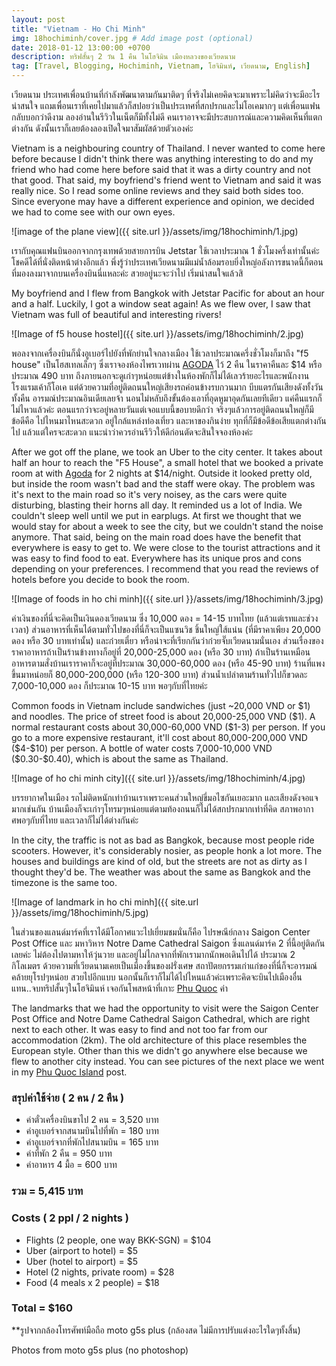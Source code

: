 ```yaml
---
layout: post
title: "Vietnam - Ho Chi Minh"
img: 18hochiminh/cover.jpg # Add image post (optional)
date: 2018-01-12 13:00:00 +0700
description: ทริฟสั้นๆ 2 วัน 1 คืน ในโฮจิมิน เมืองหลวงของเวียดนาม
tag: [Travel, Blogging, Hochiminh, Vietnam, โฮจิมินห์, เวียดนาม, English]
---
```


<p class="thai">
เวียดนาม ประเทศเพื่อนบ้านที่กำลังพัฒนาตามกันมาติดๆ ที่จริงไม่เคยคิดจะมาเพราะไม่คิดว่าจะมีอะไรน่าสนใจ แถมเพื่อนเราที่เคยไปมาแล้วก็สปอยว่าเป็นประเทศที่สกปรกและไม่โอเคมากๆ แต่เพื่อนแฟนกลับบอกว่าดีงาม ลองอ่านในรีวิวในเน็ตก็มีทั้งไม่ดี คนเราอาจจะมีประสบการณ์และความคิดเห็นที่แตกต่างกัน ดังนั้นเราก็เลยต้องลองเปิดใจมาสัมผัสด้วยตัวเองค่ะ
</p>

<p class="english hide">
Vietnam is a neighbouring country of Thailand. I never wanted to come here before because I didn't think there was anything interesting to do and my friend who had come here before said that it was a dirty country and not that good. That said, my boyfriend's friend went to Vietnam and said it was really nice. So I read some online reviews and they said both sides too. Since everyone may have a different experience and opinion, we decided we had to come see with our own eyes.
</p>

![image of the plane view]({{ site.url }}/assets/img/18hochiminh/1.jpg)

<p class="thai">เรากับคุณแฟนบินออกจากกรุงเทพด้วยสายการบิน Jetstar ใช้เวลาประมาณ 1 ชั่วโมงครึ่งเท่านั้นค่ะ โชคดีได้ที่นั่งติดหน้าต่างอีกแล้ว พึ่งรู้ว่าประเทศเวียดนามมีแม่น้ำล้อมรอบยิ่งใหญ่อลังการขนาดนี้ก็ตอนที่มองลงมาจากบนเครื่องบินนี่แหละค่ะ สวยอยู่นะจะว่าไป เริ่มน่าสนใจแล้วสิ</p>    

<p class="english hide">
My boyfriend and I flew from Bangkok with Jetstar Pacific for about an hour and a half. Luckily, I got a window seat again! As we flew over, I saw that Vietnam was full of beautiful and interesting rivers!
</p>


![Image of f5 house hostel]({{ site.url }}/assets/img/18hochiminh/2.jpg)

<p class="thai">
พอลงจากเครื่องบินก็นั่งอูเบอร์ไปยังที่พักย่านใจกลางเมือง ใช้เวลาประมาณครึ่งชั่วโมงก็มาถึง "f5 house" เป็นโฮสเทลเล็กๆ ซึ่งเราจองห้องไพรเวทผ่าน <a href=" https://www.agoda.com/partners/partnersearch.aspx?cid=1798016&pcs=1&hl=th&city=13170" target="_ blank">AGODA</a> ไว้ 2 คืน ในราคาคืนละ $14 หรือประมาณ 490 บาท ถึงภายนอกจะดูเก่าๆหน่อยแต่ข้างในห้องพักก็ไม่ได้เลวร้ายอะไรและพนักงานโรงแรมเค้าก็โอเค แต่ด้วยความที่อยู่ติดถนนใหญ่เสียงรถค่อนข้างรบกวนมาก บีบแตรกันเสียงดังทั้งวันทั้งคืน อารมณ์ประมาณอินเดียเลยจ้า นอนไม่หลับถึงขั้นต้องเอาที่อุดหูมาอุดกันเลยทีเดียว แค่คืนแรกก็ไม่ไหวแล้วค่ะ ตอนแรกว่าจะอยู่หลายวันแต่เจอแบบนี้ขอบายดีกว่า จริงๆแล้วการอยู่ติดถนนใหญ่ก็มีข้อดีคือ ไปไหนมาไหนสะดวก อยู่ใกล้แหล่งท่องเที่ยว และหาของกินง่าย ทุกที่ก็มีข้อดีข้อเสียแตกต่างกันไป แล้วแต่ใครจะสะดวก แนะนำว่าควรอ่านรีวิวให้ดีก่อนตัดจะสินใจจองห้องค่ะ
</p>  

<p class="english hide">
After we got off the plane, we took an Uber to the city center. It takes about half an hour to reach the "F5 House", a small hotel that we booked a private room at with <a href="https://www.agoda.com/partners/partnersearch.aspx?cid=1798016&pcs=1&hl=en&city=13170" target="_ blank">Agoda</a> for 2 nights at $14/night. Outside it looked pretty old, but inside the room wasn't bad and the staff were okay. The problem was it's next to the main road so it's very noisey, as the cars were quite disturbing, blasting their horns all day. It reminded us a lot of India. We couldn't sleep well until we put in earplugs. At first we thought that we would stay for about a week to see the city, but we couldn't stand the noise anymore. That said, being on the main road does have the benefit that everywhere is easy to get to. We were close to the tourist attractions and it was easy to find food to eat. Everywhere has its unique pros and cons depending on your preferences. I recommend that you read the reviews of hotels before you decide to book the room.
</p>

![Image of foods in ho chi minh]({{ site.url }}/assets/img/18hochiminh/3.jpg)

<p class="thai">
ค่าเงินของที่นี่จะคิดเป็นเงินดองเวียดนาม ซึ่ง 10,000 ดอง = 14-15 บาทไทย (แล้วแต่เรทและช่วงเวลา)
ส่วนอาหารที่เห็นได้ตามทั่วไปของที่นี่ก็จะเป็นแซนวิช ชิ้นใหญ่ใส้แน่น (ที่มีราคาเพียง 20,000 ดอง หรือ 30 บาทเท่านั้น) และก๋วยเตี๋ยว หรือน่าจะที่เรียกกันว่าก๋วยจั๊บเวียดนามนั่นเอง ส่วนเรื่องของราคาอาหารถ้าเป็นร้านข้างทางก็อยู่ที่ 20,000-25,000 ดอง (หรือ 30 บาท) ถ้าเป็นร้านเหมือนอาหารตามสั่งบ้านเราราคาก็จะอยู่ที่ประมาณ 30,000-60,000 ดอง (หรือ 45-90 บาท) ร้านที่แพงขึ้นมาหน่อยก็ 80,000-200,000 (หรือ 120-300 บาท) ส่วนน้ำเปล่าตามร้านทั่วไปก็ขวดละ 7,000-10,000 ดอง ก็ประมาณ 10-15 บาท พอๆกับที่ไทยค่ะ
</p>   

<p class="english hide">
Common foods in Vietnam include sandwiches (just ~20,000 VND or $1) and noodles. The price of street food is about 20,000-25,000 VND ($1). A normal restaurant costs about 30,000-60,000 VND ($1-3) per person. If you go to a more expensive restaurant, it'll cost about 80,000-200,000 VND ($4-$10) per person. A  bottle of water costs 7,000-10,000 VND ($0.30-$0.40), which is about the same as Thailand.
</p>

![Image of ho chi minh city]({{ site.url }}/assets/img/18hochiminh/4.jpg)

<p class="thai">บรรยากาศในเมือง รถไม่ติดหนักเท่าบ้านเราเพราะคนส่วนใหญ่ขี่มอไซกันเยอะมาก และเสียงดังจอแจมากเช่นกัน บ้านเมืองก็จะเก่าๆโทรมๆหน่อยแต่ตามท้องถนนก็ไม่ได้สกปรกมากเท่าที่คิด สภาพอากาศพอๆกับที่ไทย และเวลาก็ไม่ได้ต่างกันค่ะ</p>   

<p class="english hide">
In the city, the traffic is not as bad as Bangkok, because most people ride scooters. However, it's considerably nosier, as people honk a lot more. The houses and buildings are kind of old, but the streets are not as dirty as I thought they'd be. The weather was about the same as Bangkok and the timezone is the same too.
</p>

![Image of landmark in ho chi minh]({{ site.url }}/assets/img/18hochiminh/5.jpg)

<p class="thai">
ในส่วนของแลนด์มาร์คที่เราได้มีโอกาศแวะไปเยี่ยมชมนั่นก็คือ ไปรษณีย์กลาง Saigon Center Post Office และ มหาวิหาร Notre Dame Cathedral Saigon ซึ่งแลนด์มาร์ค 2 ที่นี้อยู่ติดกันเลยค่ะ ไม่ต้องไปตามหาให้วุ่นวาย และอยู่ไม่ไกลจากที่พักเรามากนักพอเดินไปได้ ประมาณ 2 กิโลเมตร ด้วยความที่เวียดนามเคยเป็นเมืองขึ้นของฝรั่งเศษ สถาปัตยกรรมเก่าแก่ของที่นี่ก็จะอารมณ์คล้ายยุโรปๆหน่อย สวยไปอีกแบบ นอกนั้นก็เราก็ไม่ได้ไปไหนแล้วค่ะเพราะคิดจะบินไปเมืองอื่นแทน..จบทริปสั้นๆในโฮจิมินห์ เจอกันโพสหน้าที่เกาะ <a href="/vietnam-phuquoc/">Phu Quoc</a> ค่า    
</p>

<p class="english hide">
The landmarks that we had the opportunity to visit were the Saigon Center Post Office and Notre Dame Cathedral Saigon Cathedral, which are right next to each other. It was easy to find and not too far from our accommodation (2km). The old architecture of this place resembles the European style. Other than this we didn't go anywhere else because we flew to another city instead. You can see pictures of the next place we went in my <a href="/vietnam-phuquoc/">Phu Quoc Island</a> post.  
</p>

<h3 class="thai">สรุปค่าใช้จ่าย ( 2 คน / 2 คืน )</h3>
<ul class="thai">
    <li>ค่าตั๋วเครื่องบินขาไป 2 คน = 3,520 บาท</li>
    <li>ค่าอูเบอร์จากสนามบินไปที่พัก = 180 บาท</li>
    <li>ค่าอูเบอร์จากที่พักไปสนามบิน = 165 บาท</li>
    <li>ค่าที่พัก 2 คืน = 950 บาท</li>
    <li>ค่าอาหาร 4 มื้อ = 600 บาท</li>
</ul>
<h3 class="thai">รวม = 5,415 บาท</h3>

<h3 class="english hide">Costs ( 2 ppl / 2 nights )</h3>
<ul class="english hide">
    <li>Flights (2 people, one way BKK-SGN) = $104</li>
    <li>Uber (airport to hotel) = $5</li>
    <li>Uber (hotel to airport) = $5</li>
    <li>Hotel (2 nights, private room) = $28</li>
    <li>Food (4 meals x 2 people) = $18</li>
</ul>
<h3 class="english hide">Total = $160</h3>

<p class="thai">**รูปจากกล้องโทรศัพท์มือถือ moto g5s plus (กล้องสด ไม่มีการปรับแต่งอะไรใดๆทั้งสิ้น)</p>  
<p class="english hide">Photos from moto g5s plus (no photoshop)</p>
